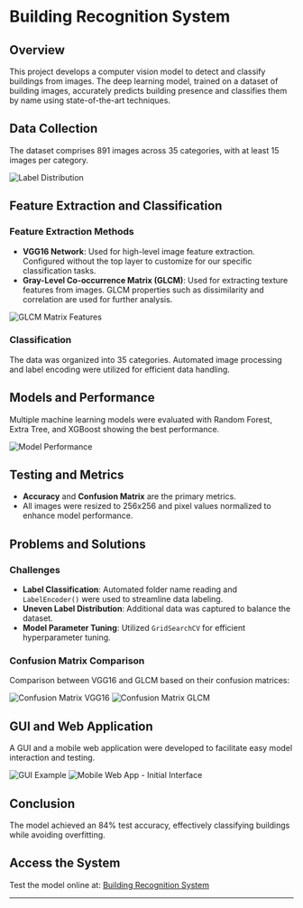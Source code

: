 # Building Recognition System 

## Overview
This project develops a computer vision model to detect and classify buildings from images. The deep learning model, trained on a dataset of building images, accurately predicts building presence and classifies them by name using state-of-the-art techniques.

## Data Collection
The dataset comprises 891 images across 35 categories, with at least 15 images per category. 

![Label Distribution](fig/1.jpg)

## Feature Extraction and Classification
### Feature Extraction Methods
- **VGG16 Network**: Used for high-level image feature extraction. Configured without the top layer to customize for our specific classification tasks.
- **Gray-Level Co-occurrence Matrix (GLCM)**: Used for extracting texture features from images. GLCM properties such as dissimilarity and correlation are used for further analysis.

![GLCM Matrix Features](fig/2.jpg)

### Classification
The data was organized into 35 categories. Automated image processing and label encoding were utilized for efficient data handling.

## Models and Performance
Multiple machine learning models were evaluated with Random Forest, Extra Tree, and XGBoost showing the best performance.

![Model Performance](fig/3.jpg)

## Testing and Metrics
- **Accuracy** and **Confusion Matrix** are the primary metrics.
- All images were resized to 256x256 and pixel values normalized to enhance model performance.

## Problems and Solutions
### Challenges
- **Label Classification**: Automated folder name reading and `LabelEncoder()` were used to streamline data labeling.
- **Uneven Label Distribution**: Additional data was captured to balance the dataset.
- **Model Parameter Tuning**: Utilized `GridSearchCV` for efficient hyperparameter tuning.

### Confusion Matrix Comparison
Comparison between VGG16 and GLCM based on their confusion matrices:

![Confusion Matrix VGG16](fig/6.jpg)
![Confusion Matrix GLCM](fig/7.jpg)

## GUI and Web Application
A GUI and a mobile web application were developed to facilitate easy model interaction and testing.

![GUI Example](fig/4.jpg)
![Mobile Web App - Initial Interface](fig/b1.png)

## Conclusion
The model achieved an 84% test accuracy, effectively classifying buildings while avoiding overfitting.

## Access the System
Test the model online at: [Building Recognition System](http://imjyy.com:8080)

---


